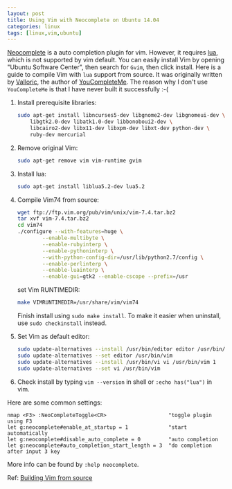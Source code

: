 ```yaml
---
layout: post
title: Using Vim with Neocomplete on Ubuntu 14.04
categories: linux
tags: [linux,vim,ubuntu]
---
```


[Neocomplete](https://github.com/Shougo/neocomplete.vim) is a auto completion plugin for vim. However, it requires [lua](http://www.lua.org), which is not supported by vim default. You can easily install Vim by opening "Ubuntu Software Center", then search for `Gvim`, then click install. Here is a guide to compile Vim with `lua` support from source. It was originally written by [Valloric](https://github.com/Valloric/), the author of [YouCompleteMe](https://github.com/Valloric/YouCompleteMe). The reason why I don't use `YouCompleteMe` is that I have never built it successfully :-(

1. Install prerequisite libraries:

    ```sh
	sudo apt-get install libncurses5-dev libgnome2-dev libgnomeui-dev \
    	libgtk2.0-dev libatk1.0-dev libbonoboui2-dev \
    	libcairo2-dev libx11-dev libxpm-dev libxt-dev python-dev \
    	ruby-dev mercurial
    ```
2. Remove original Vim:
	
	```sh
	sudo apt-get remove vim vim-runtime gvim
	```
3. Install lua:
	
	```sh
	sudo apt-get install liblua5.2-dev lua5.2
	```

4. Compile Vim74 from source:
	
	```sh
	wget ftp://ftp.vim.org/pub/vim/unix/vim-7.4.tar.bz2
	tar xvf vim-7.4.tar.bz2
	cd vim74
	./configure --with-features=huge \
            --enable-multibyte \
            --enable-rubyinterp \
            --enable-pythoninterp \
            --with-python-config-dir=/usr/lib/python2.7/config \
            --enable-perlinterp \
            --enable-luainterp \
            --enable-gui=gtk2 --enable-cscope --prefix=/usr
	```
	set Vim RUNTIMEDIR:
	```sh
	make VIMRUNTIMEDIR=/usr/share/vim/vim74
	```
	Finish install using `sudo make install`. 
	To make it easier when uninstall, use `sudo checkinstall` instead.

5. Set Vim as default editor:

	```sh
	sudo update-alternatives --install /usr/bin/editor editor /usr/bin/vim 1
	sudo update-alternatives --set editor /usr/bin/vim
	sudo update-alternatives --install /usr/bin/vi vi /usr/bin/vim 1
	sudo update-alternatives --set vi /usr/bin/vim
	```

6. Check install by typing `vim --version` in shell or `:echo has("lua")` in vim.

Here are some common settings:

```vim
nmap <F3> :NeoCompleteToggle<CR>                    "toggle plugin using F3
let g:neocomplete#enable_at_startup = 1             "start automatically
let g:neocomplete#disable_auto_complete = 0         "auto completion
let g:neocomplete#auto_completion_start_length = 3  "do completion after input 3 key
```

More info can be found by `:help neocomplete`.

Ref: [Building Vim from source](https://github.com/Valloric/YouCompleteMe/wiki/Building-Vim-from-source)

